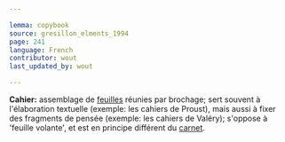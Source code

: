 ```yaml
---

lemma: copybook
source: gresillon_elments_1994
page: 241
language: French
contributor: wout
last_updated_by: wout

---
```


**Cahier:** assemblage de [feuilles](sheet.html) réunies par brochage; sert souvent à l'élaboration textuelle (exemple: les cahiers de Proust), mais aussi à fixer des fragments de pensée (exemple: les cahiers de Valéry); s'oppose à 'feuille volante', et est en principe différent du [carnet](notebook.html).
